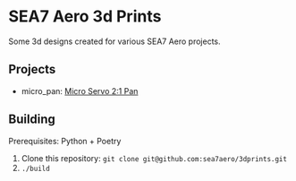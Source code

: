 # SEA7 Aero 3d Prints

Some 3d designs created for various SEA7 Aero projects.

## Projects

* micro_pan: [Micro Servo 2:1 Pan](https://www.printables.com/model/256436-micro-servo-21-pan)

## Building

Prerequisites: Python + Poetry

1. Clone this repository: `git clone git@github.com:sea7aero/3dprints.git`
1. `./build`
